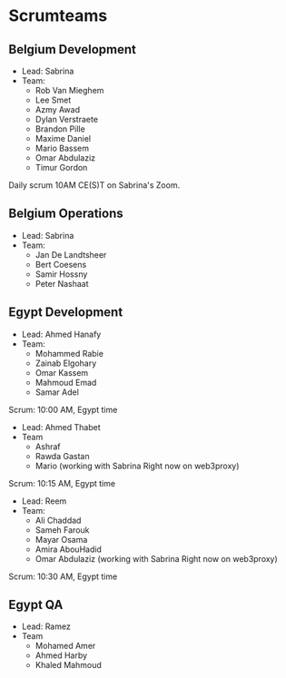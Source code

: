 # Scrumteams

## Belgium Development 
  
  - Lead: Sabrina
  - Team:  
    - Rob Van Mieghem
    - Lee Smet
    - Azmy Awad
    - Dylan Verstraete
    - Brandon Pille
    - Maxime Daniel 
    - Mario Bassem
    - Omar Abdulaziz
    - Timur Gordon

Daily scrum 10AM CE(S)T on Sabrina's Zoom.

## Belgium Operations

  - Lead: Sabrina
  - Team:
    - Jan De Landtsheer
    - Bert Coesens
    - Samir Hossny
    - Peter Nashaat


## Egypt Development

- Lead:  Ahmed Hanafy
- Team:
  - Mohammed Rabie
  - Zainab Elgohary
  - Omar Kassem
  - Mahmoud Emad
  - Samar Adel

Scrum: 10:00 AM, Egypt time


- Lead: Ahmed Thabet
- Team
  - Ashraf 
  - Rawda Gastan
  - Mario (working with Sabrina Right now on web3proxy)
 
 Scrum: 10:15 AM, Egypt time


- Lead: Reem
- Team:
  - Ali Chaddad
  - Sameh Farouk
  - Mayar Osama
  - Amira AbouHadid
  - Omar Abdulaziz (working with Sabrina Right now on web3proxy)
  
Scrum: 10:30 AM, Egypt time


  
## Egypt QA

- Lead: Ramez
- Team
  - Mohamed Amer
  - Ahmed Harby
  - Khaled Mahmoud      


